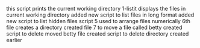 this script prints the current working directory
1-listit displays the files in current working directory
added new script to list files in long format
added new script to list hidden files
script 5 used to arrange files numerically
6th file creates a directory
created file 7 to move a file called betty
created script to delete moved betty file
created script to delete directory created earlier
